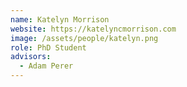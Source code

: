 ```yaml
---
name: Katelyn Morrison
website: https://katelyncmorrison.com
image: /assets/people/katelyn.png
role: PhD Student
advisors:
  - Adam Perer
---
```

